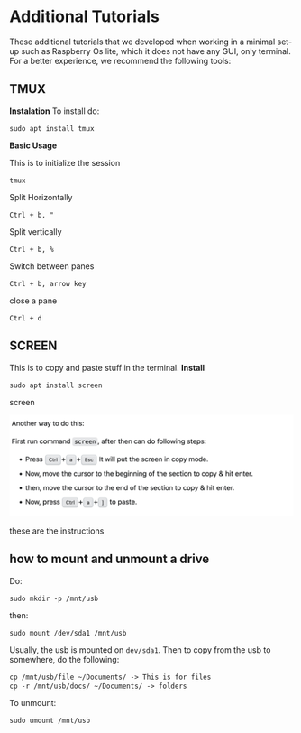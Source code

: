 # Additional Tutorials

These additional tutorials that we developed when working in a minimal set-up such as Raspberry Os lite, which it does not have any GUI, only terminal. For a better experience, we recommend the following tools:

## TMUX

**Instalation**
To install do:

```
sudo apt install tmux
```

**Basic Usage**

This is to initialize the session

```
tmux
```

Split Horizontally

```
Ctrl + b, "
```

Split vertically

```
Ctrl + b, %
```

Switch between panes

```
Ctrl + b, arrow key
```

close a pane

```
Ctrl + d
```

## SCREEN

This is to copy and paste stuff in the terminal.
**Install**

```
sudo apt install screen
```

screen

![alt text](image.png)

these are the instructions

## how to mount and unmount a drive

Do:

```
sudo mkdir -p /mnt/usb
```

then:

```
sudo mount /dev/sda1 /mnt/usb
```

Usually, the usb is mounted on `dev/sda1`. Then to copy from the usb to somewhere, do the following:

```
cp /mnt/usb/file ~/Documents/ -> This is for files
cp -r /mnt/usb/docs/ ~/Documents/ -> folders
```

To unmount:

```
sudo umount /mnt/usb
```

